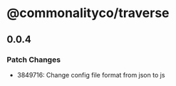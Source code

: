 # @commonalityco/traverse

## 0.0.4

### Patch Changes

- 3849716: Change config file format from json to js
